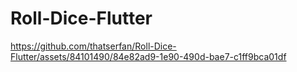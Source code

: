 # Roll-Dice-Flutter


https://github.com/thatserfan/Roll-Dice-Flutter/assets/84101490/84e82ad9-1e90-490d-bae7-c1ff9bca01df

